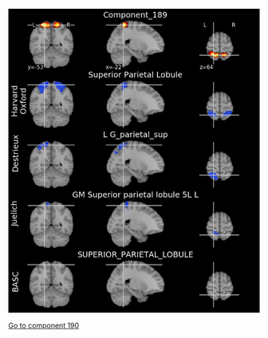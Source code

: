 ![189](preliminary/189.jpg "Component 189")

[Go to component 190](https://parietal-inria.github.io/MODL_atlas/256/190 "Component 190")
